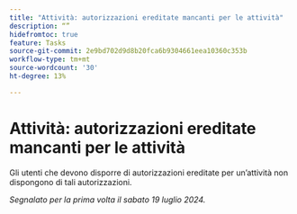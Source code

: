 ```yaml
---
title: "Attività: autorizzazioni ereditate mancanti per le attività"
description: “”
hidefromtoc: true
feature: Tasks
source-git-commit: 2e9bd702d9d8b20fca6b9304661eea10360c353b
workflow-type: tm+mt
source-wordcount: '30'
ht-degree: 13%

---
```



# Attività: autorizzazioni ereditate mancanti per le attività

Gli utenti che devono disporre di autorizzazioni ereditate per un’attività non dispongono di tali autorizzazioni.

_Segnalato per la prima volta il sabato 19 luglio 2024._
